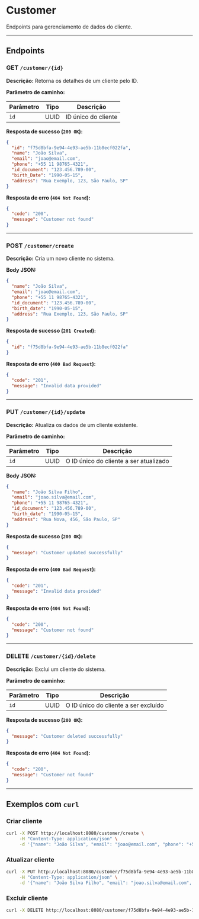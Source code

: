 # Customer
Endpoints para gerenciamento de dados do cliente.

---

## Endpoints

### GET `/customer/{id}`

**Descrição:** Retorna os detalhes de um cliente pelo ID.

**Parâmetro de caminho:**

| Parâmetro | Tipo | Descrição           |
|-----------|------|---------------------|
| `id`      | UUID | ID único do cliente |

**Resposta de sucesso (`200 OK`):**

```json
{
  "id": "f75d8bfa-9e94-4e93-ae5b-11b8ecf022fa",
  "name": "João Silva",
  "email": "joao@email.com",
  "phone": "+55 11 98765-4321",
  "id_document": "123.456.789-00",
  "birth_Date": "1990-05-15",
  "address": "Rua Exemplo, 123, São Paulo, SP"
}
```

**Resposta de erro (`404 Not Found`):**

```json
{
  "code": "200",
  "message": "Customer not found"
}
```

---

### POST `/customer/create`

**Descrição:** Cria um novo cliente no sistema.

**Body JSON:**

```json
{
  "name": "João Silva",
  "email": "joao@email.com",
  "phone": "+55 11 98765-4321",
  "id_document": "123.456.789-00",
  "birth_date": "1990-05-15",
  "address": "Rua Exemplo, 123, São Paulo, SP"
}
```

**Resposta de sucesso (`201 Created`):**

```json
{
  "id": "f75d8bfa-9e94-4e93-ae5b-11b8ecf022fa"
}
```

**Resposta de erro (`400 Bad Request`):**

```json
{
  "code": "201",
  "message": "Invalid data provided"
}
```

---

### PUT `/customer/{id}/update`

**Descrição:** Atualiza os dados de um cliente existente.

**Parâmetro de caminho:**

| Parâmetro | Tipo | Descrição                               |
|-----------|------|-----------------------------------------|
| `id`      | UUID | O ID único do cliente a ser atualizado |

**Body JSON:**

```json
{
  "name": "João Silva Filho",
  "email": "joao.silva@email.com",
  "phone": "+55 11 98765-4321",
  "id_document": "123.456.789-00",
  "birth_date": "1990-05-15",
  "address": "Rua Nova, 456, São Paulo, SP"
}
```

**Resposta de sucesso (`200 OK`):**

```json
{
  "message": "Customer updated successfully"
}
```

**Resposta de erro (`400 Bad Request`):**

```json
{
  "code": "201",
  "message": "Invalid data provided"
}
```

**Resposta de erro (`404 Not Found`):**

```json
{
  "code": "200",
  "message": "Customer not found"
}
```

---

### DELETE `/customer/{id}/delete`

**Descrição:** Exclui um cliente do sistema.

**Parâmetro de caminho:**

| Parâmetro | Tipo | Descrição                            |
|-----------|------|--------------------------------------|
| `id`      | UUID | O ID único do cliente a ser excluído |

**Resposta de sucesso (`200 OK`):**

```json
{
  "message": "Customer deleted successfully"
}
```

**Resposta de erro (`404 Not Found`):**

```json
{
  "code": "200",
  "message": "Customer not found"
}
```

---

## Exemplos com `curl`

### Criar cliente

```bash
curl -X POST http://localhost:8080/customer/create \
     -H "Content-Type: application/json" \
     -d '{"name": "João Silva", "email": "joao@email.com", "phone": "+55 11 98765-4321", "id_document": "123.456.789-00", "birth_date": "1990-05-15", "address": "Rua Exemplo, 123, São Paulo, SP"}'
```

### Atualizar cliente

```bash
curl -X PUT http://localhost:8080/customer/f75d8bfa-9e94-4e93-ae5b-11b8ecf022fa/update \
     -H "Content-Type: application/json" \
     -d '{"name": "João Silva Filho", "email": "joao.silva@email.com", "phone": "+55 11 98765-4321", "id_document": "123.456.789-00", "birth_date": "1990-05-15", "address": "Rua Nova, 456, São Paulo, SP"}'
```

### Excluir cliente

```bash
curl -X DELETE http://localhost:8080/customer/f75d8bfa-9e94-4e93-ae5b-11b8ecf022fa/delete
```
